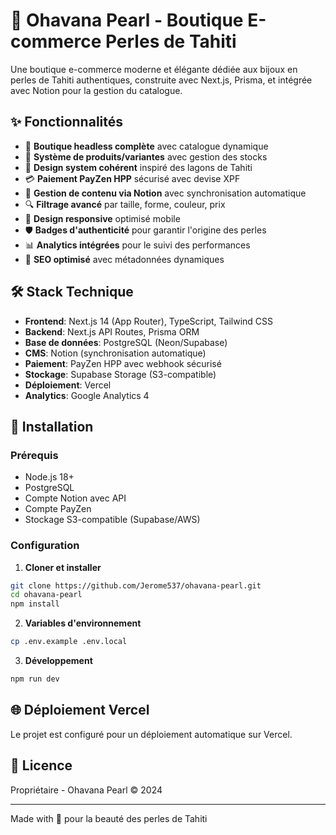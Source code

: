 # 🌺 Ohavana Pearl - Boutique E-commerce Perles de Tahiti

Une boutique e-commerce moderne et élégante dédiée aux bijoux en perles de Tahiti authentiques, construite avec Next.js, Prisma, et intégrée avec Notion pour la gestion du catalogue.

## ✨ Fonctionnalités

- 🏪 **Boutique headless complète** avec catalogue dynamique
- 💎 **Système de produits/variantes** avec gestion des stocks
- 🎨 **Design system cohérent** inspiré des lagons de Tahiti
- 💳 **Paiement PayZen HPP** sécurisé avec devise XPF
- 📝 **Gestion de contenu via Notion** avec synchronisation automatique
- 🔍 **Filtrage avancé** par taille, forme, couleur, prix
- 📱 **Design responsive** optimisé mobile
- 🛡️ **Badges d'authenticité** pour garantir l'origine des perles
- 📊 **Analytics intégrées** pour le suivi des performances
- 🚀 **SEO optimisé** avec métadonnées dynamiques

## 🛠️ Stack Technique

- **Frontend**: Next.js 14 (App Router), TypeScript, Tailwind CSS
- **Backend**: Next.js API Routes, Prisma ORM
- **Base de données**: PostgreSQL (Neon/Supabase)
- **CMS**: Notion (synchronisation automatique)
- **Paiement**: PayZen HPP avec webhook sécurisé
- **Stockage**: Supabase Storage (S3-compatible)
- **Déploiement**: Vercel
- **Analytics**: Google Analytics 4

## 🚀 Installation

### Prérequis
- Node.js 18+ 
- PostgreSQL
- Compte Notion avec API
- Compte PayZen
- Stockage S3-compatible (Supabase/AWS)

### Configuration

1. **Cloner et installer**
```bash
git clone https://github.com/Jerome537/ohavana-pearl.git
cd ohavana-pearl
npm install
```

2. **Variables d'environnement**
```bash
cp .env.example .env.local
```

3. **Développement**
```bash
npm run dev
```

## 🌐 Déploiement Vercel

Le projet est configuré pour un déploiement automatique sur Vercel.

## 📄 Licence

Propriétaire - Ohavana Pearl © 2024

---

Made with 💎 pour la beauté des perles de Tahiti